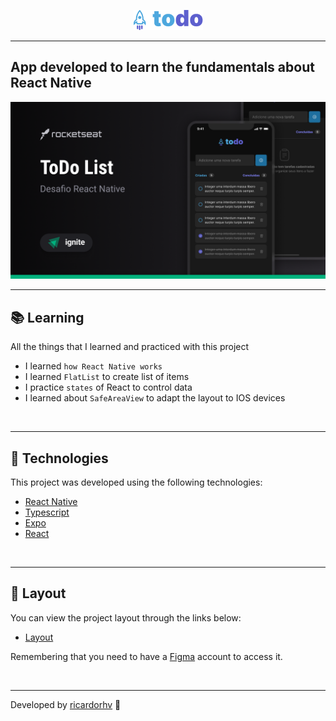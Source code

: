 <p align="center">
  <img src="./.github/logo.png">
</p>

<hr>

## App developed to learn the fundamentals about React Native

<img src="./.github/cover.png">

---

## 📚 Learning
All the things that I learned and practiced with this project

- I learned `how React Native works`
- I learned `FlatList` to create list of items
- I practice `states` of React to control data
- I learned about `SafeAreaView` to adapt the layout to IOS devices

<br>

---

## 🧪 Technologies

This project was developed using the following technologies:

- [React Native](https://reactnative.dev/)
- [Typescript](https://www.typescriptlang.org/)
- [Expo](https://expo.dev/)
- [React](https://react.dev/)

<br>

---

## 🔖 Layout

You can view the project layout through the links below:

- [Layout](<https://www.figma.com/file/1XfZQGSWk4HWjvwcjd2nOP/ToDo-List/duplicate>)

Remembering that you need to have a [Figma](http://figma.com/) account to access it.

<br>

---

Developed by [ricardorhv](https://github.com/ricardorhv) 🖤
